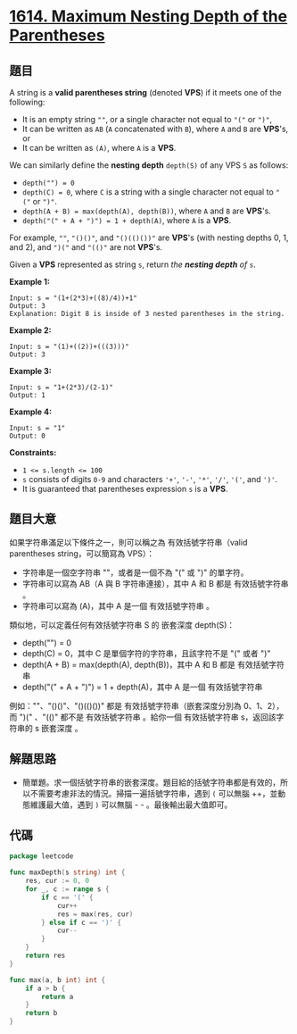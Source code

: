 # [1614. Maximum Nesting Depth of the Parentheses](https://leetcode.com/problems/maximum-nesting-depth-of-the-parentheses/)

## 題目

A string is a **valid parentheses string** (denoted **VPS**) if it meets one of the following:

- It is an empty string `""`, or a single character not equal to `"("` or `")"`,
- It can be written as `AB` (`A` concatenated with `B`), where `A` and `B` are **VPS**'s, or
- It can be written as `(A)`, where `A` is a **VPS**.

We can similarly define the **nesting depth** `depth(S)` of any VPS `S` as follows:

- `depth("") = 0`
- `depth(C) = 0`, where `C` is a string with a single character not equal to `"("` or `")"`.
- `depth(A + B) = max(depth(A), depth(B))`, where `A` and `B` are **VPS**'s.
- `depth("(" + A + ")") = 1 + depth(A)`, where `A` is a **VPS**.

For example, `""`, `"()()"`, and `"()(()())"` are **VPS**'s (with nesting depths 0, 1, and 2), and `")("` and `"(()"` are not **VPS**'s.

Given a **VPS** represented as string `s`, return *the **nesting depth** of* `s`.

**Example 1:**

```
Input: s = "(1+(2*3)+((8)/4))+1"
Output: 3
Explanation: Digit 8 is inside of 3 nested parentheses in the string.
```

**Example 2:**

```
Input: s = "(1)+((2))+(((3)))"
Output: 3
```

**Example 3:**

```
Input: s = "1+(2*3)/(2-1)"
Output: 1
```

**Example 4:**

```
Input: s = "1"
Output: 0
```

**Constraints:**

- `1 <= s.length <= 100`
- `s` consists of digits `0-9` and characters `'+'`, `'-'`, `'*'`, `'/'`, `'('`, and `')'`.
- It is guaranteed that parentheses expression `s` is a **VPS**.

## 題目大意

如果字符串滿足以下條件之一，則可以稱之為 有效括號字符串（valid parentheses string，可以簡寫為 VPS）：

- 字符串是一個空字符串 ""，或者是一個不為 "(" 或 ")" 的單字符。
- 字符串可以寫為 AB（A 與 B 字符串連接），其中 A 和 B 都是 有效括號字符串 。
- 字符串可以寫為 (A)，其中 A 是一個 有效括號字符串 。

類似地，可以定義任何有效括號字符串 S 的 嵌套深度 depth(S)：

- depth("") = 0
- depth(C) = 0，其中 C 是單個字符的字符串，且該字符不是 "(" 或者 ")"
- depth(A + B) = max(depth(A), depth(B))，其中 A 和 B 都是 有效括號字符串
- depth("(" + A + ")") = 1 + depth(A)，其中 A 是一個 有效括號字符串

例如：""、"()()"、"()(()())" 都是 有效括號字符串（嵌套深度分別為 0、1、2），而 ")(" 、"(()" 都不是 有效括號字符串 。給你一個 有效括號字符串 s，返回該字符串的 s 嵌套深度 。

## 解題思路

- 簡單題。求一個括號字符串的嵌套深度。題目給的括號字符串都是有效的，所以不需要考慮非法的情況。掃描一遍括號字符串，遇到 `(` 可以無腦 ++，並動態維護最大值，遇到 `)` 可以無腦 - - 。最後輸出最大值即可。

## 代碼

```go
package leetcode

func maxDepth(s string) int {
	res, cur := 0, 0
	for _, c := range s {
		if c == '(' {
			cur++
			res = max(res, cur)
		} else if c == ')' {
			cur--
		}
	}
	return res
}

func max(a, b int) int {
	if a > b {
		return a
	}
	return b
}
```